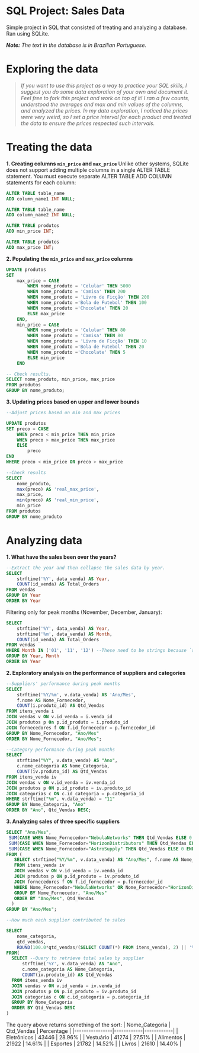 # SQL Project: Sales Data
Simple project in SQL that consisted of treating and analyzing a database. Ran using SQLite.

**_Note:_** _The text in the database is in Brazilian Portuguese._

# Exploring the data
> _If you want to use this project as a way to practice your SQL skills, I suggest you do some data exploration of your own and document it. Feel free to fork this project and work on top of it! I ran a few counts, understood the averages and max and min values of the columns, and analyzed the prices. In my data exploration, I noticed the prices were very weird, so I set a price interval for each product and treated the data to ensure the prices respected such intervals._

# Treating the data
**1. Creating columns `min_price` and `max_price`**
Unlike other systems, SQLite does not support adding multiple columns in a single ALTER TABLE statement. You must execute separate ALTER TABLE ADD COLUMN statements for each column:
```sql
ALTER TABLE table_name
ADD column_name1 INT NULL;

ALTER TABLE table_name
ADD column_name2 INT NULL;
```

```sql
ALTER TABLE produtos
ADD	min_price INT;

ALTER TABLE produtos
ADD	max_price INT;
```

**2. Populating the `min_price` and `max_price` columns**
```sql
UPDATE produtos
SET 
    max_price = CASE
        WHEN nome_produto = 'Celular' THEN 5000
        WHEN nome_produto = 'Camisa' THEN 200
        WHEN nome_produto = 'Livro de Ficção' THEN 200
        WHEN nome_produto ='Bola de Futebol' THEN 100
        WHEN nome_produto ='Chocolate' THEN 20
        ELSE max_price
    END,
    min_price = CASE
        WHEN nome_produto = 'Celular' THEN 80
        WHEN nome_produto = 'Camisa' THEN 80
        WHEN nome_produto = 'Livro de Ficção' THEN 10
		WHEN nome_produto ='Bola de Futebol' THEN 20
        WHEN nome_produto ='Chocolate' THEN 5
        ELSE min_price
    END

-- Check results.
SELECT nome_produto, min_price, max_price
FROM produtos
GROUP BY nome_produto;
```

**3. Updating prices based on upper and lower bounds**

```sql
--Adjust prices based on min and max prices

UPDATE produtos
SET preco = CASE
	WHEN preco < min_price THEN min_price
    WHEN preco > max_price THEN max_price
    ELSE
    	preco
END
WHERE preco < min_price OR preco > max_price

--Check results
SELECT 
	nome_produto,
    max(preco) AS 'real_max_price',
    max_price,
    min(preco) AS 'real_min_price',
    min_price
FROM produtos
GROUP BY nome_produto
```

# Analyzing data
**1. What have the sales been over the years?**

```sql
--Extract the year and then collapse the sales data by year.
SELECT 
	strftime('%Y', data_venda) AS Year,
    COUNT(id_venda) AS Total_Orders
FROM vendas
GROUP BY Year
ORDER BY Year
```

Filtering only for peak months (November, December, January):

```sql
SELECT
	strftime('%Y', data_venda) AS Year,
	strftime('%m', data_venda) AS Month,
	COUNT(id_venda) AS Total_Orders
FROM vendas
WHERE Month IN ('01', '11', '12') --These need to be strings because `strftime` extracts the date numbers as strings.
GROUP BY Year, Month
ORDER BY Year
```

**2. Exploratory analysis on the performance of suppliers and categories**

```sql
--Suppliers' performance during peak months
SELECT 
	strftime('%Y/%m', v.data_venda) AS 'Ano/Mes',
    f.nome AS Nome_Fornecedor,
    COUNT(i.produto_id) AS Qtd_Vendas
FROM itens_venda i 
JOIN vendas v ON v.id_venda = i.venda_id
JOIN produtos p On p.id_produto = i.produto_id
JOIN fornecedores f ON f.id_fornecedor = p.fornecedor_id
GROUP BY Nome_Fornecedor, "Ano/Mes"
ORDER BY Nome_Fornecedor, "Ano/Mes";

--Category performance during peak months 
SELECT 
	strftime("%Y", v.data_venda) AS "Ano", 
    c.nome_categoria AS Nome_Categoria, 
    COUNT(iv.produto_id) AS Qtd_Vendas
FROM itens_venda iv
JOIN vendas v ON v.id_venda = iv.venda_id
JOIN produtos p ON p.id_produto = iv.produto_id
JOIN categorias c ON c.id_categoria = p.categoria_id
WHERE strftime("%m", v.data_venda) = "11"
GROUP BY Nome_Categoria, "Ano"
ORDER BY "Ano", Qtd_Vendas DESC;
```

**3. Analyzing sales of three specific suppliers**
```sql
SELECT "Ano/Mes",
 SUM(CASE WHEN Nome_Fornecedor="NebulaNetworks" THEN Qtd_Vendas ELSE 0 END) AS Qtd_Vendas_NebulaNetworks,
 SUM(CASE WHEN Nome_Fornecedor="HorizonDistributors" THEN Qtd_Vendas ELSE 0 END) AS Qtd_Vendas_HorizonDistributors,
 SUM(CASE WHEN Nome_Fornecedor="AstroSupply" THEN Qtd_Vendas ELSE 0 END) AS Qtd_Vendas_AstroSupply
FROM (
   SELECT strftime("%Y/%m", v.data_venda) AS "Ano/Mes", f.nome AS Nome_Fornecedor, COUNT(iv.produto_id) AS Qtd_Vendas
   FROM itens_venda iv
   JOIN vendas v ON v.id_venda = iv.venda_id
   JOIN produtos p ON p.id_produto = iv.produto_id
   JOIN fornecedores f ON f.id_fornecedor = p.fornecedor_id
   WHERE Nome_Fornecedor="NebulaNetworks" OR Nome_Fornecedor="HorizonDistributors" OR Nome_Fornecedor="AstroSupply"
   GROUP BY Nome_Fornecedor, "Ano/Mes"
   ORDER BY "Ano/Mes", Qtd_Vendas
  )
GROUP BY "Ano/Mes";
```

```sql
--How much each supplier contributed to sales

SELECT
	nome_categoria,
    qtd_vendas,
    ROUND(100.0*qtd_vendas/(SELECT COUNT(*) FROM itens_venda), 2) || '%' AS Percentage
FROM(
  SELECT --Query to retrieve total sales by supplier
      strftime('%Y', v.data_venda) AS "Ano", 
      c.nome_categoria AS Nome_Categoria, 
      COUNT(iv.produto_id) AS Qtd_Vendas
  FROM itens_venda iv
  JOIN vendas v ON v.id_venda = iv.venda_id
  JOIN produtos p ON p.id_produto = iv.produto_id
  JOIN categorias c ON c.id_categoria = p.categoria_id
  GROUP BY Nome_Categoria
  ORDER BY Qtd_Vendas DESC
)
```

The query above returns something of the sort:
| Nome_Categoria | Qtd_Vendas | Percentage |
|----------------|------------|------------|
| Eletrônicos    | 43446      | 28.96%     |
| Vestuário      | 41274      | 27.51%     |
| Alimentos      | 21922      | 14.61%     |
| Esportes       | 21782      | 14.52%     |
| Livros         | 21610      | 14.40%     |
